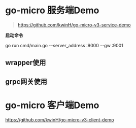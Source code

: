 # go-micro 服务端Demo
> https://github.com/kwinH/go-micro-v3-service-demo

**启动命令**

go run cmd/main.go --server_address :9000 --gw :9001

## wrapper使用
## grpc网关使用
# go-micro 客户端Demo
https://github.com/kwinH/go-micro-v3-client-demo